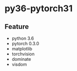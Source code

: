 ﻿# py36-pytorch31

## Feature

* python 3.6
* pytorch 0.3.0
* matplotlib
* torchvision
* dominate
* visdom
